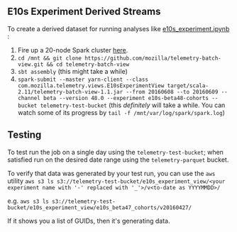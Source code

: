 E10s Experiment Derived Streams
-------------------------------

To create a derived dataset for running analyses like
[e10s_experiment.ipynb](https://github.com/vitillo/e10s_analyses/tree/master/beta46-apz)
:

1. Fire up a 20-node Spark cluster [here](https://analysis.telemetry.mozilla.org/).
2. `cd /mnt && git clone https://github.com/mozilla/telemetry-batch-view.git && cd telemetry-batch-view`
3. `sbt assembly` (this might take a while)
4. `spark-submit --master yarn-client --class com.mozilla.telemetry.views.E10sExperimentView target/scala-2.11/telemetry-batch-view-1.1.jar --from 20160608 --to 20160609 --channel beta --version 48.0 --experiment e10s-beta48-cohorts --bucket telemetry-test-bucket` (this _definitely_ will take a while. You can watch some of its progress by `tail -f /mnt/var/log/spark/spark.log`)

Testing
-------

To test run the job on a single day using the `telemetry-test-bucket`; when 
satisfied run on the desired date range using the `telemetry-parquet` bucket.

To verify that data was generated by your test run, you can use the `aws` utility
`aws s3 ls s3://telemetry-test-bucket/e10s_experiment_view/<your experiment name with '-' replaced with '_'>/v<to-date as YYYYMMDD>/`

e.g. `aws s3 ls s3://telemetry-test-bucket/e10s_experiment_view/e10s_beta47_cohorts/v20160427/`

If it shows you a list of GUIDs, then it's generating data.
